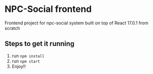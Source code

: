 # NPC-Social frontend
Frontend project for npc-social system built on top of React 17.0.1 from scratch

## Steps to get it running
1. run `npm install`
2. run `npm start`
3. Enjoy!!
